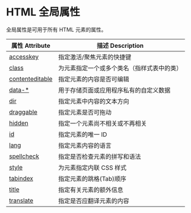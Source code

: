 HTML 全局属性
===

全局属性是可用于所有 HTML 元素的属性。


| 属性 Attribute | 描述 Description |
| ---- | ---- |
| [accesskey](../attribute/global/accesskey.md) | 指定激活/聚焦元素的快捷键 |
| [class](../attribute/global/class.md) | 为元素指定一个或多个类名（指样式表中的类） |
| [contenteditable](../attribute/global/contenteditable.md) | 指定元素的内容是否可编辑 |
| [data-*](../attribute/global/data.md) | 用于存储页面或应用程序私有的自定义数据 |
| [dir](../attribute/global/dir.md) | 指定元素中内容的文本方向 |
| [draggable](../attribute/global/draggable.md) | 指定元素是否可拖动 |
| [hidden](../attribute/global/hidden.md) | 指定一个元素尚不相关或不再相关 |
| [id](../attribute/global/id.md) | 指定元素的唯一 ID |
| [lang](../attribute/global/lang.md) | 指定元素内容的语言 |
| [spellcheck](../attribute/global/spellcheck.md) | 指定是否检查元素的拼写和语法 |
| [style](../attribute/global/style.md) | 为元素指定内联 CSS 样式 |
| [tabindex](../attribute/global/tabindex.md) | 指定元素的跳格(Tab)顺序 |
| [title](../attribute/global/title.md) | 指定有关元素的额外信息 |
| [translate](../attribute/global/translate.md) | 指定是否应翻译元素的内容 |
<!--rehype:style=width: 100%; display: inline-table;-->
